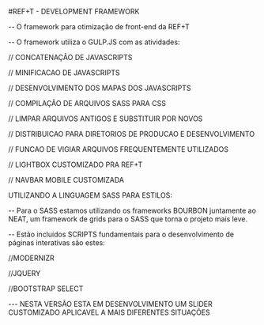 #REF+T - DEVELOPMENT FRAMEWORK


-- O framework para otimização de front-end da REF+T



-- O framework utiliza o GULP.JS com as atividades:

// CONCATENAÇÃO DE JAVASCRIPTS 

// MINIFICACAO DE JAVASCRIPTS

// DESENVOLVIMENTO DOS MAPAS DOS JAVASCRIPTS

// COMPILAÇÃO DE ARQUIVOS SASS PARA CSS

// LIMPAR ARQUIVOS ANTIGOS E SUBSTITUIR POR NOVOS

// DISTRIBUICAO PARA DIRETORIOS DE PRODUCAO E DESENVOLVIMENTO

// FUNCAO DE VIGIAR ARQUIVOS FREQUENTEMENTE UTILIZADOS

// LIGHTBOX CUSTOMIZADO PRA REF+T

// NAVBAR MOBILE CUSTOMIZADA



UTILIZANDO A LINGUAGEM SASS PARA ESTILOS:

-- Para o SASS estamos utilizando os frameworks BOURBON juntamente ao NEAT, um framework de grids para o SASS que torna o projeto mais leve.




-- Estão incluídos SCRIPTS fundamentais para o desenvolvimento de páginas interativas são estes:

//MODERNIZR

//JQUERY

//BOOTSTRAP SELECT




--- NESTA VERSÃO ESTA EM DESENVOLVIMENTO UM SLIDER CUSTOMIZADO APLICAVEL A MAIS DIFERENTES SITUAÇÕES

